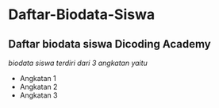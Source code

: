 # Daftar-Biodata-Siswa
Daftar biodata siswa Dicoding Academy
--
*biodata siswa terdiri dari 3 angkatan yaitu*
- Angkatan 1
- Angkatan 2
- Angkatan 3
